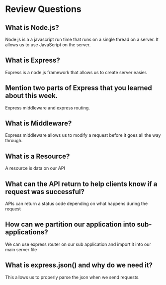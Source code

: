# Review Questions

## What is Node.js?

Node js is a a javascript run time that runs on a single thread on a server. It allows us to use JavaScript on the server.

## What is Express?

Express is a node.js framework that allows us to create server easier.

## Mention two parts of Express that you learned about this week.

Express middleware and express routing.

<!-- Express routing allows us to create different end points for our APIs -->

## What is Middleware?

Express middleware allows us to modify a request before it goes all the way through.

## What is a Resource?

A resource is data on our API

## What can the API return to help clients know if a request was successful?

APIs can return a status code depending on what happens during the request

## How can we partition our application into sub-applications?

We can use express router on our sub application and import it into our main server file

## What is express.json() and why do we need it?

This allows us to properly parse the json when we send requests.
